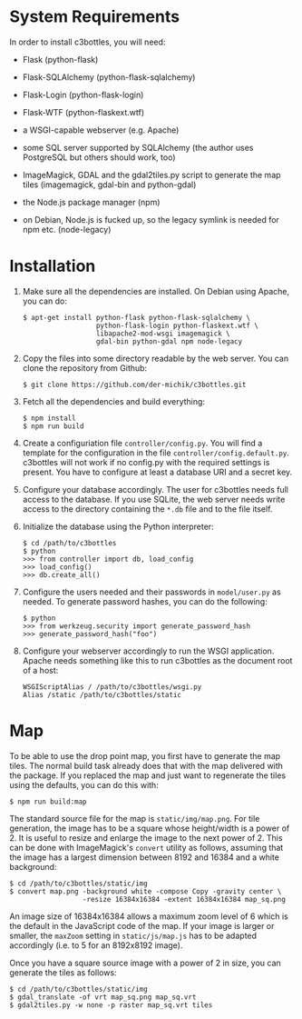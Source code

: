 # System Requirements

In order to install c3bottles, you will need:

*   Flask (python-flask)

*   Flask-SQLAlchemy (python-flask-sqlalchemy)

*   Flask-Login (python-flask-login)

*   Flask-WTF (python-flaskext.wtf)

*   a WSGI-capable webserver (e.g. Apache)

*   some SQL server supported by SQLAlchemy
    (the author uses PostgreSQL but others should work, too)

*   ImageMagick, GDAL and the gdal2tiles.py script to generate the map tiles
    (imagemagick, gdal-bin and python-gdal)

*   the Node.js package manager (npm)

*   on Debian, Node.js is fucked up, so the legacy symlink is needed for npm
    etc. (node-legacy)

# Installation

1.  Make sure all the dependencies are installed.
    On Debian using Apache, you can do:

        $ apt-get install python-flask python-flask-sqlalchemy \
                          python-flask-login python-flaskext.wtf \
                          libapache2-mod-wsgi imagemagick \
                          gdal-bin python-gdal npm node-legacy

2.  Copy the files into some directory readable by the web server.
    You can clone the repository from Github:

        $ git clone https://github.com/der-michik/c3bottles.git

3.  Fetch all the dependencies and build everything:

        $ npm install
        $ npm run build

4.  Create a configuriation file `controller/config.py`. You will find a
    template for the configuration in the file `controller/config.default.py`.
    c3bottles will not work if no config.py with the required settings is
    present. You have to configure at least a database URI and a secret key.

5.  Configure your database accordingly. The user for c3bottles needs full
    access to the database. If you use SQLite, the web server needs write
    access to the directory containing the `*.db` file and to the file itself.

6.  Initialize the database using the Python interpreter:

        $ cd /path/to/c3bottles
        $ python
        >>> from controller import db, load_config
        >>> load_config()
        >>> db.create_all()

7.  Configure the users needed and their passwords in `model/user.py` as
    needed. To generate password hashes, you can do the following:

        $ python
        >>> from werkzeug.security import generate_password_hash
        >>> generate_password_hash("foo")

8.  Configure your webserver accordingly to run the WSGI application. Apache
    needs something like this to run c3bottles as the document root of a host:

        WSGIScriptAlias / /path/to/c3bottles/wsgi.py
        Alias /static /path/to/c3bottles/static

# Map

To be able to use the drop point map, you first have to generate the map
tiles. The normal build task already does that with the map delivered with the
package. If you replaced the map and just want to regenerate the tiles
using the defaults, you can do this with:

    $ npm run build:map

The standard source file for the map is `static/img/map.png`. For
tile generation, the image has to be a square whose height/width is a
power of 2. It is useful to resize and enlarge the image to the next power
of 2. This can be done with ImageMagick's `convert` utility as follows,
assuming that the image has a largest dimension between 8192 and 16384 and
a white background:

    $ cd /path/to/c3bottles/static/img
    $ convert map.png -background white -compose Copy -gravity center \
                      -resize 16384x16384 -extent 16384x16384 map_sq.png

An image size of 16384x16384 allows a maximum zoom level of 6 which is the
default in the JavaScript code of the map. If your image is larger or
smaller, the `maxZoom` setting in `static/js/map.js` has to be adapted
accordingly (i.e. to 5 for an 8192x8192 image).

Once you have a square source image with a power of 2 in size, you can
generate the tiles as follows:

    $ cd /path/to/c3bottles/static/img
    $ gdal_translate -of vrt map_sq.png map_sq.vrt
    $ gdal2tiles.py -w none -p raster map_sq.vrt tiles
